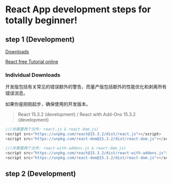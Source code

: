 # React App development steps for totally beginner!

## step 1 (Development)

[Downloads](https://facebook.github.io/react/downloads.html)

[React free Tutorial online](https://egghead.io)

### Individual Downloads 

开发版包括有关常见的错误额外的警告，而量产版包括额外的性能优化和剥离所有错误消息。  

如果你是刚刚起步，确保使用的开发版本。  

> React 15.3.2 (development) / React with Add-Ons 15.3.2 (development)

```js
//(你需要两个文件: react.js & react-dom.js)
<script src="https://unpkg.com/react@15.3.2/dist/react.js"></script>
<script src="https://unpkg.com/react-dom@15.3.2/dist/react-dom.js"></script>

//(你需要两个文件: react-with-addons.js & react-dom.js)
<script src="https://unpkg.com/react@15.3.2/dist/react-with-addons.js"></script>
<script src="https://unpkg.com/react-dom@15.3.2/dist/react-dom.js"></script>
```


## step 2 (Development)


